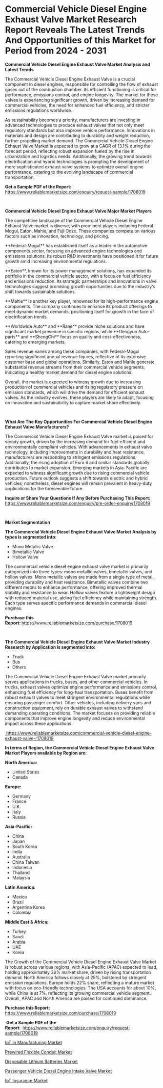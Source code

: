<p><h1>Commercial Vehicle Diesel Engine Exhaust Valve Market Research Report Reveals The Latest Trends And Opportunities of this Market for Period from 2024 - 2031</h1></p><p><strong>Commercial Vehicle Diesel Engine Exhaust Valve Market Analysis and Latest Trends</strong></p>
<p><p>The Commercial Vehicle Diesel Engine Exhaust Valve is a crucial component in diesel engines, responsible for controlling the flow of exhaust gases out of the combustion chamber. Its efficient functioning is critical for performance, emissions control, and engine longevity. The market for these valves is experiencing significant growth, driven by increasing demand for commercial vehicles, the need for enhanced fuel efficiency, and stricter emissions regulations worldwide.</p><p>As sustainability becomes a priority, manufacturers are investing in advanced technologies to produce exhaust valves that not only meet regulatory standards but also improve vehicle performance. Innovations in materials and design are contributing to durability and weight reduction, further propelling market demand. The Commercial Vehicle Diesel Engine Exhaust Valve Market is expected to grow at a CAGR of 13.1% during the forecast period, reflecting robust expansion fueled by the rise in urbanization and logistics needs. Additionally, the growing trend towards electrification and hybrid technologies is prompting the development of more sophisticated exhaust valve systems to optimize overall engine performance, catering to the evolving landscape of commercial transportation.</p></p>
<p><strong>Get a Sample PDF of the Report:&nbsp;</strong> <a href="https://www.reliablemarketsize.com/enquiry/request-sample/1708019?utm_campaign=1167&utm_medium=2&utm_source=Github&utm_content=ia&utm_term=07102024&utm_id=commercial-vehicle-diesel-engine-exhaust-valve">https://www.reliablemarketsize.com/enquiry/request-sample/1708019</a></p>
<p>&nbsp;</p>
<p><strong>Commercial Vehicle Diesel Engine Exhaust Valve Major Market Players</strong></p>
<p><p>The competitive landscape of the Commercial Vehicle Diesel Engine Exhaust Valve market is diverse, with prominent players including Federal-Mogul, Eaton, Mahle, and Fuji Oozx. These companies compete on various factors such as innovation, technology, and pricing. </p><p>**Federal-Mogul** has established itself as a leader in the automotive components sector, focusing on advanced engine technologies and emissions solutions. Its robust R&D investments have positioned it for future growth amid increasing environmental regulations.</p><p>**Eaton**, known for its power management solutions, has expanded its portfolio in the commercial vehicle sector, with a focus on fuel efficiency and emissions reduction. Its strategic partnerships and innovations in valve technologies suggest promising growth opportunities due to the industry's shift towards sustainable solutions.</p><p>**Mahle** is another key player, renowned for its high-performance engine components. The company continues to enhance its product offerings to meet dynamic market demands, positioning itself for growth in the face of electrification trends.</p><p>**Worldwide Auto** and **Rane** provide niche solutions and have significant market presence in specific regions, while **Dengyun Auto-parts** and **ShengChi** focus on quality and cost-effectiveness, catering to emerging markets.</p><p>Sales revenue varies among these companies, with Federal-Mogul reporting significant annual revenue figures, reflective of its extensive customer base and global operations. Similarly, Eaton and Mahle generate substantial revenue streams from their commercial vehicle segments, indicating a healthy market demand for diesel engine solutions.</p><p>Overall, the market is expected to witness growth due to increasing production of commercial vehicles and rising regulatory pressure on emission standards, which will drive the demand for efficient exhaust valves. As the industry evolves, these players are likely to adapt, focusing on innovation and sustainability to capture market share effectively.</p></p>
<p>&nbsp;</p>
<p><strong>What Are The Key Opportunities For Commercial Vehicle Diesel Engine Exhaust Valve Manufacturers?</strong></p>
<p><p>The Commercial Vehicle Diesel Engine Exhaust Valve market is poised for steady growth, driven by the increasing demand for fuel-efficient and environmentally compliant vehicles. With advancements in exhaust valve technology, including improvements in durability and heat resistance, manufacturers are responding to stringent emissions regulations. Additionally, the rising adoption of Euro 6 and similar standards globally contributes to market expansion. Emerging markets in Asia-Pacific are expected to witness significant growth due to rising commercial vehicle production. Future outlook suggests a shift towards electric and hybrid vehicles; nonetheless, diesel engines will remain prevalent in heavy-duty applications for the foreseeable future.</p></p>
<p><strong>Inquire or Share Your Questions If Any Before Purchasing This Report:</strong> <a href="https://www.reliablemarketsize.com/enquiry/pre-order-enquiry/1708019?utm_campaign=1167&utm_medium=2&utm_source=Github&utm_content=ia&utm_term=07102024&utm_id=commercial-vehicle-diesel-engine-exhaust-valve">https://www.reliablemarketsize.com/enquiry/pre-order-enquiry/1708019</a></p>
<p>&nbsp;</p>
<p><strong>Market Segmentation</strong></p>
<p><strong>The Commercial Vehicle Diesel Engine Exhaust Valve Market Analysis by types is segmented into:</strong></p>
<p><ul><li>Mono Metallic Valve</li><li>Bimetallic Valve</li><li>Hollow Valve</li></ul></p>
<p><p>The commercial vehicle diesel engine exhaust valve market is primarily categorized into three types: mono metallic valves, bimetallic valves, and hollow valves. Mono metallic valves are made from a single type of metal, providing durability and heat resistance. Bimetallic valves combine two different metals to enhance performance, offering improved thermal stability and resistance to wear. Hollow valves feature a lightweight design with reduced material use, aiding fuel efficiency while maintaining strength. Each type serves specific performance demands in commercial diesel engines.</p></p>
<p><strong>Purchase this Report:&nbsp;</strong><a href="https://www.reliablemarketsize.com/purchase/1708019?utm_campaign=1167&utm_medium=2&utm_source=Github&utm_content=ia&utm_term=07102024&utm_id=commercial-vehicle-diesel-engine-exhaust-valve">https://www.reliablemarketsize.com/purchase/1708019</a></p>
<p>&nbsp;</p>
<p><strong>The Commercial Vehicle Diesel Engine Exhaust Valve Market Industry Research by Application is segmented into:</strong></p>
<p><ul><li>Truck</li><li>Bus</li><li>Others</li></ul></p>
<p><p>The Commercial Vehicle Diesel Engine Exhaust Valve market primarily serves applications in trucks, buses, and other commercial vehicles. In trucks, exhaust valves optimize engine performance and emissions control, enhancing fuel efficiency for long-haul transportation. Buses benefit from robust exhaust valves to meet stringent environmental regulations while ensuring passenger comfort. Other vehicles, including delivery vans and construction equipment, rely on durable exhaust valves to withstand demanding operating conditions. The market focuses on providing reliable components that improve engine longevity and reduce environmental impact across these applications.</p></p>
<p><a href="https://www.reliablemarketsize.com/commercial-vehicle-diesel-engine-exhaust-valve-r1708019?utm_campaign=1167&utm_medium=2&utm_source=Github&utm_content=ia&utm_term=07102024&utm_id=commercial-vehicle-diesel-engine-exhaust-valve">&nbsp;https://www.reliablemarketsize.com/commercial-vehicle-diesel-engine-exhaust-valve-r1708019</a></p>
<p><strong>In terms of Region, the Commercial Vehicle Diesel Engine Exhaust Valve Market Players available by Region are:</strong></p>
<p>
    <p> <strong> North America: </strong>
        <ul>
            <li>United States</li>
            <li>Canada</li>
        </ul>
        </p> 
    <p> <strong> Europe: </strong>
        <ul>
            <li>Germany</li>
            <li>France</li>
            <li>U.K.</li>
            <li>Italy</li>
            <li>Russia</li>
        </ul>
        </p> 
    <p> <strong> Asia-Pacific: </strong>
        <ul>
            <li>China</li>
            <li>Japan</li>
            <li>South Korea</li>
            <li>India</li>
            <li>Australia</li>
            <li>China Taiwan</li>
            <li>Indonesia</li>
            <li>Thailand</li>
            <li>Malaysia</li>
        </ul>
        </p> 
    <p> <strong> Latin America: </strong>
        <ul>
            <li>Mexico</li>
            <li>Brazil</li>
            <li>Argentina Korea</li>
            <li>Colombia</li>
        </ul>
        </p> 
    <p> <strong> Middle East & Africa: </strong>
        <ul>
            <li>Turkey</li>
            <li>Saudi</li>
            <li>Arabia</li>
            <li>UAE</li>
            <li>Korea</li>
        </ul>
    </p>
    </p>
<p><p>The Growth of the Commercial Vehicle Diesel Engine Exhaust Valve Market is robust across various regions, with Asia-Pacific (APAC) expected to lead, holding approximately 36% market share, driven by rising transportation demand. North America follows closely at 25%, bolstered by stringent emission regulations. Europe holds 22% share, reflecting a mature market with focus on eco-friendly technologies. The USA accounts for about 10%, while China is at 7%, reflecting its growing commercial vehicle segment. Overall, APAC and North America are poised for continued dominance.</p></p>
<p><strong>Purchase this Report: </strong><a href="https://www.reliablemarketsize.com/purchase/1708019?utm_campaign=1167&utm_medium=2&utm_source=Github&utm_content=ia&utm_term=07102024&utm_id=commercial-vehicle-diesel-engine-exhaust-valve">https://www.reliablemarketsize.com/purchase/1708019</a></p>
<p>&nbsp;<strong>Get a Sample PDF of the Report:&nbsp;&nbsp;</strong><a href="https://www.reliablemarketsize.com/enquiry/request-sample/1708019?utm_campaign=1167&utm_medium=2&utm_source=Github&utm_content=ia&utm_term=07102024&utm_id=commercial-vehicle-diesel-engine-exhaust-valve">https://www.reliablemarketsize.com/enquiry/request-sample/1708019</a></p>
<p><strong></strong></p>
<p><p><a href="https://www.linkedin.com/pulse/consumer-behavior-shifts-iot-manufacturing-market-demand-analysis-uyief?utm_campaign=1167&utm_medium=2&utm_source=Github&utm_content=ia&utm_term=07102024&utm_id=commercial-vehicle-diesel-engine-exhaust-valve">IoT in Manufacturing Market</a></p><p><a href="https://issuu.com/reportprime-2/docs/prewired-flexible-conduit-market-si_1f2354c9835487?utm_campaign=1167&utm_medium=2&utm_source=Github&utm_content=ia&utm_term=07102024&utm_id=commercial-vehicle-diesel-engine-exhaust-valve">Prewired Flexible Conduit Market</a></p><p><a href="https://issuu.com/reportprime-2/docs/disposable-lithium-batteries-market_0ec98c5a8c396f?utm_campaign=1167&utm_medium=2&utm_source=Github&utm_content=ia&utm_term=07102024&utm_id=commercial-vehicle-diesel-engine-exhaust-valve">Disposable Lithium Batteries Market</a></p><p><a href="https://github.com/mabutironaldo/Market-Research-Report-List-6/blob/main/passenger-vehicle-diesel-engine-intake-valve-market.md?utm_campaign=1167&utm_medium=2&utm_source=Github&utm_content=ia&utm_term=07102024&utm_id=commercial-vehicle-diesel-engine-exhaust-valve">Passenger Vehicle Diesel Engine Intake Valve Market</a></p><p><a href="https://www.linkedin.com/pulse/iot-insurance-market-global-insights-sales-trends-2024-jw4vf?utm_campaign=1167&utm_medium=2&utm_source=Github&utm_content=ia&utm_term=07102024&utm_id=commercial-vehicle-diesel-engine-exhaust-valve">IoT Insurance Market</a></p></p>